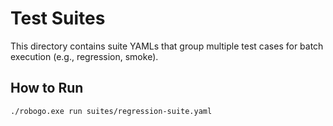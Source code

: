 # Test Suites

This directory contains suite YAMLs that group multiple test cases for batch execution (e.g., regression, smoke).

## How to Run

```bash
./robogo.exe run suites/regression-suite.yaml
``` 